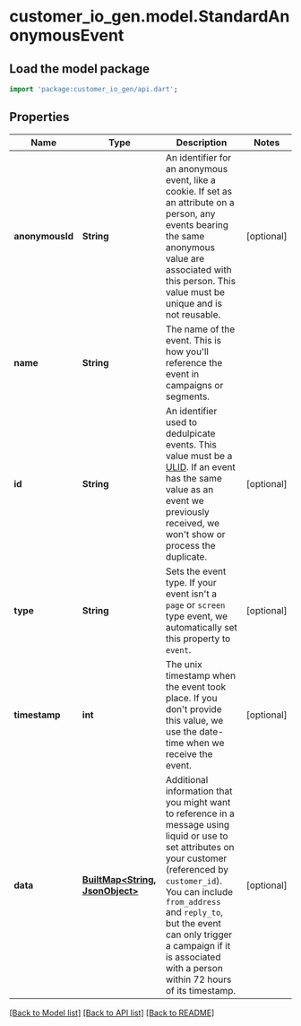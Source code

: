 # customer_io_gen.model.StandardAnonymousEvent

## Load the model package
```dart
import 'package:customer_io_gen/api.dart';
```

## Properties
Name | Type | Description | Notes
------------ | ------------- | ------------- | -------------
**anonymousId** | **String** | An identifier for an anonymous event, like a cookie. If set as an attribute on a person, any events bearing the same anonymous value are associated with this person. This value must be unique and is not reusable. | [optional] 
**name** | **String** | The name of the event. This is how you'll reference the event in campaigns or segments. | 
**id** | **String** | An identifier used to dedulpicate events. This value must be a [ULID](https://github.com/ulid/spec). If an event has the same value as an event we previously received, we won't show or process the duplicate. | [optional] 
**type** | **String** | Sets the event type. If your event isn't a `page` or `screen` type event, we automatically set this property to `event`. | [optional] 
**timestamp** | **int** | The unix timestamp when the event took place. If you don't provide this value, we use the date-time when we receive the event.  | [optional] 
**data** | [**BuiltMap&lt;String, JsonObject&gt;**](JsonObject.md) | Additional information that you might want to reference in a message using liquid or use to set attributes on your customer (referenced by `customer_id`). You can include `from_address` and `reply_to`, but the event can only trigger a campaign if it is associated with a person within 72 hours of its timestamp. | [optional] 

[[Back to Model list]](../README.md#documentation-for-models) [[Back to API list]](../README.md#documentation-for-api-endpoints) [[Back to README]](../README.md)


